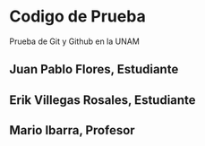 # Codigo de Prueba
Prueba de Git y Github en la UNAM

## Juan Pablo Flores, Estudiante

## Erik Villegas Rosales, Estudiante

## Mario Ibarra, Profesor